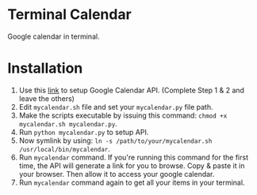 # Terminal Calendar
Google calendar in terminal.

# Installation
1. Use this <a target="_blank" href="https://developers.google.com/google-apps/calendar/quickstart/python">link</a> to setup Google Calendar API. (Complete Step 1 & 2 and leave the others)
2. Edit `mycalendar.sh` file and set your `mycalendar.py` file path.
3. Make the scripts executable by issuing this command: `chmod +x mycalendar.sh mycalendar.py`.
4. Run `python mycalendar.py` to setup API.
5. Now symlink by using: `ln -s /path/to/your/mycalendar.sh /usr/local/bin/mycalendar`.
6. Run `mycalendar` command. If you're running this command for the first time, the API will generate a link for you to browse. Copy & paste it in your browser. Then allow it to access your google calendar.
7. Run `mycalendar` command again to get all your items in your terminal.

